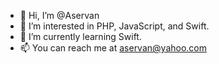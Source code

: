 - 👋 Hi, I’m @Aservan
- 👀 I’m interested in PHP, JavaScript, and Swift.
- 🌱 I’m currently learning Swift.
- 📫 You can reach me at aservan@yahoo.com

<!---
Aservan/Aservan is a ✨ special ✨ repository because its `README.md` (this file) appears on your GitHub profile.
You can click the Preview link to take a look at your changes.
--->
